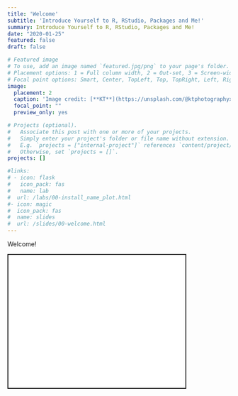```yaml
---
title: 'Welcome'
subtitle: 'Introduce Yourself to R, RStudio, Packages and Me!'
summary: Introduce Yourself to R, RStudio, Packages and Me!
date: "2020-01-25"
featured: false
draft: false

# Featured image
# To use, add an image named `featured.jpg/png` to your page's folder.
# Placement options: 1 = Full column width, 2 = Out-set, 3 = Screen-width
# Focal point options: Smart, Center, TopLeft, Top, TopRight, Left, Right, BottomLeft, Bottom, BottomRight
image:
  placement: 2
  caption: 'Image credit: [**KT**](https://unsplash.com/@ktphotographyx) on Unsplash'
  focal_point: ""
  preview_only: yes

# Projects (optional).
#   Associate this post with one or more of your projects.
#   Simply enter your project's folder or file name without extension.
#   E.g. `projects = ["internal-project"]` references `content/project/deep-learning/index.md`.
#   Otherwise, set `projects = []`.
projects: []

#links:
# - icon: flask
#   icon_pack: fas
#   name: lab
#  url: /labs/00-install_name_plot.html
#- icon: magic
#  icon_pack: fas
#  name: slides
#  url: /slides/00-welcome.html
---
```


Welcome! 

<!--html_preserve--><div class="shareagain" style="min-width:300px;margin:1em auto;">
<iframe src="/slides/00-welcome.html" width="400" height="300" style="border:2px solid currentColor;" loading="lazy" allowfullscreen></iframe>
<script>fitvids('.shareagain', {players: 'iframe'});</script>
</div><!--/html_preserve-->

